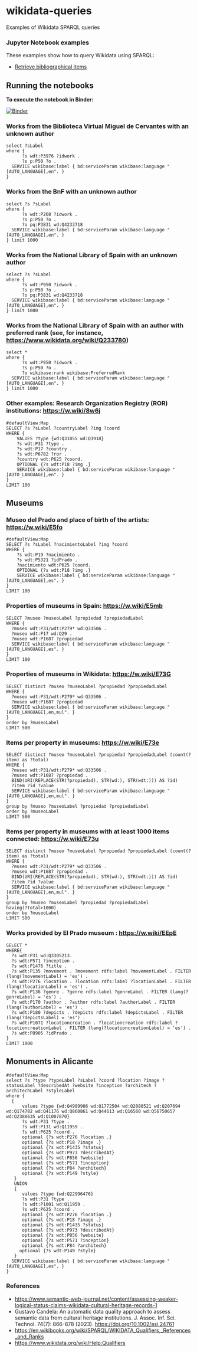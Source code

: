 # wikidata-queries
Examples of Wikidata SPARQL queries

### Jupyter Notebook examples

These examples show how to query Wikidata using SPARQL:
- [Retrieve bibliographical items](https://nbviewer.org/github/hibernator11/dhwiki-notebooks/blob/main/notebooks/wikidata-dataspace-example.ipynb)

## Running the notebooks
**To execute the notebook in Binder:**

[![Binder](https://mybinder.org/badge_logo.svg)](https://mybinder.org/v2/gh/hibernator11/wikidata-queries/HEAD)

### Works from the Biblioteca Virtual Miguel de Cervantes with an unknown author
```
select ?sLabel
where {
      ?s wdt:P3976 ?idwork .
      ?s p:P50 ?o . 
  SERVICE wikibase:label { bd:serviceParam wikibase:language "[AUTO_LANGUAGE],en". }
}
```

### Works from the BnF with an unknown author
```
select ?s ?sLabel
where {
      ?s wdt:P268 ?idwork .
      ?s p:P50 ?o . 
      ?o pq:P3831 wd:Q4233718
  SERVICE wikibase:label { bd:serviceParam wikibase:language "[AUTO_LANGUAGE],en". }
} limit 1000
```

### Works from the National Library of Spain with an unknown author
```
select ?s ?sLabel
where {
      ?s wdt:P950 ?idwork .
      ?s p:P50 ?o . 
      ?o pq:P3831 wd:Q4233718
  SERVICE wikibase:label { bd:serviceParam wikibase:language "[AUTO_LANGUAGE],en". }
} limit 1000
```

### Works from the National Library of Spain with an author with preferred rank (see, for instance, https://www.wikidata.org/wiki/Q233780)
```
select *
where {
      ?s wdt:P950 ?idwork .
      ?s p:P50 ?o . 
      ?o wikibase:rank wikibase:PreferredRank
  SERVICE wikibase:label { bd:serviceParam wikibase:language "[AUTO_LANGUAGE],en". }
} limit 1000
```

### Other examples: Research Organization Registry (ROR) institutions: https://w.wiki/8w6j

```
#defaultView:Map
SELECT ?s ?sLabel ?countryLabel ?img ?coord
WHERE { 
    VALUES ?type {wd:Q31855 wd:Q3918}
    ?s wdt:P31 ?type .
    ?s wdt:P17 ?country .
    ?s wdt:P6782 ?ror .
    ?country wdt:P625 ?coord.
    OPTIONAL {?s wdt:P18 ?img .}   
    SERVICE wikibase:label { bd:serviceParam wikibase:language "[AUTO_LANGUAGE],en". }
}
LIMIT 100
```
## Museums

### Museo del Prado and place of birth of the artists: https://w.wiki/E5fo

```
#defaultView:Map
SELECT ?s ?sLabel ?nacimientoLabel ?img ?coord
WHERE { 
    ?s wdt:P19 ?nacimiento .
    ?s wdt:P5321 ?idPrado .
    ?nacimiento wdt:P625 ?coord.
    OPTIONAL {?s wdt:P18 ?img .}   
    SERVICE wikibase:label { bd:serviceParam wikibase:language "[AUTO_LANGUAGE],es". }
}
LIMIT 100
```

### Properties of museums in Spain: https://w.wiki/E5mb
```
SELECT ?museo ?museoLabel ?propiedad ?propiedadLabel
WHERE {
  ?museo wdt:P31/wdt:P279* wd:Q33506 . 
  ?museo wdt:P17 wd:Q29 .
  ?museo wdt:P1687 ?propiedad
  SERVICE wikibase:label { bd:serviceParam wikibase:language "[AUTO_LANGUAGE],es". }
}
LIMIT 100
```

### Properties of museums in Wikidata: https://w.wiki/E73G
```
SELECT distinct ?museo ?museoLabel ?propiedad ?propiedadLabel
WHERE {
  ?museo wdt:P31/wdt:P279* wd:Q33506 . 
  ?museo wdt:P1687 ?propiedad
  SERVICE wikibase:label { bd:serviceParam wikibase:language "[AUTO_LANGUAGE],en,mul". }
}
order by ?museoLabel
LIMIT 500
```

### Items per property in museums: https://w.wiki/E73e

```
SELECT distinct ?museo ?museoLabel ?propiedad ?propiedadLabel (count(?item) as ?total)
WHERE {
  ?museo wdt:P31/wdt:P279* wd:Q33506 . 
  ?museo wdt:P1687 ?propiedad .
  BIND(URI(REPLACE(STR(?propiedad), STR(wd:), STR(wdt:))) AS ?id)
  ?item ?id ?value
  SERVICE wikibase:label { bd:serviceParam wikibase:language "[AUTO_LANGUAGE],en,mul". }
}
group by ?museo ?museoLabel ?propiedad ?propiedadLabel
order by ?museoLabel
LIMIT 500
```

### Items per property in museums with at least 1000 items connected: https://w.wiki/E73u

```
SELECT distinct ?museo ?museoLabel ?propiedad ?propiedadLabel (count(?item) as ?total)
WHERE {
  ?museo wdt:P31/wdt:P279* wd:Q33506 . 
  ?museo wdt:P1687 ?propiedad .
  BIND(URI(REPLACE(STR(?propiedad), STR(wd:), STR(wdt:))) AS ?id)
  ?item ?id ?value
  SERVICE wikibase:label { bd:serviceParam wikibase:language "[AUTO_LANGUAGE],en,mul". }
}
group by ?museo ?museoLabel ?propiedad ?propiedadLabel
having(?total>1000)
order by ?museoLabel
LIMIT 500
```

### Works provided by El Prado museum : https://w.wiki/EEpE

```
SELECT *
WHERE{
  ?s wdt:P31 wd:Q3305213.
  ?s wdt:P571 ?inception .
  ?s wdt:P1476 ?title .
  ?s wdt:P135 ?movement . ?movement rdfs:label ?movementLabel . FILTER (lang(?movementLabel) = 'es') .
  ?s wdt:P276 ?location . ?location rdfs:label ?locationLabel . FILTER (lang(?locationLabel) = 'es') .
  ?s wdt:P136 ?genre . ?genre rdfs:label ?genreLabel . FILTER (lang(?genreLabel) = 'es') .
  ?s wdt:P170 ?author . ?author rdfs:label ?authorLabel . FILTER (lang(?authorLabel) = 'es') .
  ?s wdt:P180 ?depicts . ?depicts rdfs:label ?depictsLabel . FILTER (lang(?depictsLabel) = 'es') .
  ?s wdt:P1071 ?locationcreation . ?locationcreation rdfs:label ?locationcreationLabel . FILTER (lang(?locationcreationLabel) = 'es') .
  ?s wdt:P8905 ?idPrado .
}
LIMIT 1000
```

## Monuments in Alicante
```
#defaultView:Map
select ?s ?type ?typeLabel ?sLabel ?coord ?location ?image ?statusLabel ?describedAt ?website ?inception ?architech ?architechLabel ?styleLabel
where {
  {
      values ?type {wd:Q4989906 wd:Q1772504 wd:Q2080521 wd:Q207694 wd:Q174782 wd:Q41176 wd:Q860861 wd:Q44613 wd:Q16560 wd:Q56750657 wd:Q2388635 wd:Q1007870}
      ?s wdt:P31 ?type .
      ?s wdt:P131 wd:Q11959 . 
      ?s wdt:P625 ?coord .
      optional {?s wdt:P276 ?location .}
      optional {?s wdt:P18 ?image .}  
      optional {?s wdt:P1435 ?status}
      optional {?s wdt:P973 ?describedAt}
      optional {?s wdt:P856 ?website}
      optional {?s wdt:P571 ?inception}
      optional {?s wdt:P84 ?architech}
      optional {?s wdt:P149 ?style}
   }
   UNION 
   {
      values ?type {wd:Q22996476}
      ?s wdt:P31 ?type .
      ?s wdt:P1001 wd:Q11959 . 
      ?s wdt:P625 ?coord .
      optional {?s wdt:P276 ?location .}
      optional {?s wdt:P18 ?image .}  
      optional {?s wdt:P1435 ?status}
      optional {?s wdt:P973 ?describedAt}
      optional {?s wdt:P856 ?website}
      optional {?s wdt:P571 ?inception}
      optional {?s wdt:P84 ?architech}
     optional {?s wdt:P149 ?style}
   }
  SERVICE wikibase:label { bd:serviceParam wikibase:language "[AUTO_LANGUAGE],es". }
}
```

### References

- https://www.semantic-web-journal.net/content/assessing-weaker-logical-status-claims-wikidata-cultural-heritage-records-1
- Gustavo Candela: An automatic data quality approach to assess semantic data from cultural heritage institutions. J. Assoc. Inf. Sci. Technol. 74(7): 866-878 (2023). https://doi.org/10.1002/asi.24761
- https://en.wikibooks.org/wiki/SPARQL/WIKIDATA_Qualifiers,_References_and_Ranks
- https://www.wikidata.org/wiki/Help:Qualifiers
